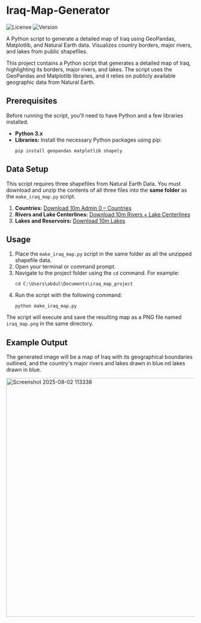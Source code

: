 # Iraq-Map-Generator

![License](https://img.shields.io/badge/license-MIT-green.svg)
![Version](https://img.shields.io/github/v/tag/abdyar/Invisible-Anti-Phishing-Browser-Extension)

A Python script to generate a detailed map of Iraq using GeoPandas, Matplotlib, and Natural Earth data. Visualizes country borders, major rivers, and lakes from public shapefiles.

This project contains a Python script that generates a detailed map of Iraq, highlighting its borders, major rivers, and lakes. The script uses the GeoPandas and Matplotlib libraries, and it relies on publicly available geographic data from Natural Earth.

## Prerequisites

Before running the script, you'll need to have Python and a few libraries installed.

* **Python 3.x**
* **Libraries:** Install the necessary Python packages using pip:
    ```
    pip install geopandas matplotlib shapely
    ```

## Data Setup

This script requires three shapefiles from Natural Earth Data. You must download and unzip the contents of all three files into the **same folder** as the `make_iraq_map.py` script.

1.  **Countries:** [Download 10m Admin 0 – Countries](https://www.naturalearthdata.com/downloads/10m-cultural-vectors/10m-admin-0-countries/)
2.  **Rivers and Lake Centerlines:** [Download 10m Rivers + Lake Centerlines](https://www.naturalearthdata.com/downloads/10m-physical-vectors/10m-rivers-lake-centerlines/)
3.  **Lakes and Reservoirs:** [Download 10m Lakes](https://www.naturalearthdata.com/downloads/10m-physical-vectors/10m-lakes/)

## Usage

1.  Place the `make_iraq_map.py` script in the same folder as all the unzipped shapefile data.
2.  Open your terminal or command prompt.
3.  Navigate to the project folder using the `cd` command. For example:
    ```
    cd C:\Users\abdul\Documents\iraq_map_project
    ```
4.  Run the script with the following command:
    ```
    python make_iraq_map.py
    ```

The script will execute and save the resulting map as a PNG file named `iraq_map.png` in the same directory.

## Example Output

The generated image will be a map of Iraq with its geographical boundaries outlined, and the country's major rivers and lakes drawn in blue.nd lakes drawn in blue.

<img width="637" height="637" alt="Screenshot 2025-08-02 113338" src="https://github.com/user-attachments/assets/740a1617-8691-4880-ad03-74b61b57fa5b" />

